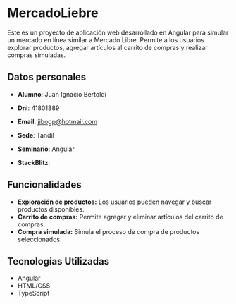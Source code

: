 # MercadoLiebre

Este es un proyecto de aplicación web desarrollado en Angular para simular un mercado en línea similar a Mercado Libre. Permite a los usuarios explorar productos, agregar artículos al carrito de compras y realizar compras simuladas.

## Datos personales
- **Alumno**: Juan Ignacio Bertoldi
- **Dni**: 41801889
- **Email**: jibogp@hotmail.com
- **Sede**: Tandil
- **Seminario**: Angular

- **StackBlitz**:

## Funcionalidades

- **Exploración de productos:** Los usuarios pueden navegar y buscar productos disponibles.
- **Carrito de compras:** Permite agregar y eliminar artículos del carrito de compras.
- **Compra simulada:** Simula el proceso de compra de productos seleccionados.

## Tecnologías Utilizadas

- Angular
- HTML/CSS
- TypeScript
